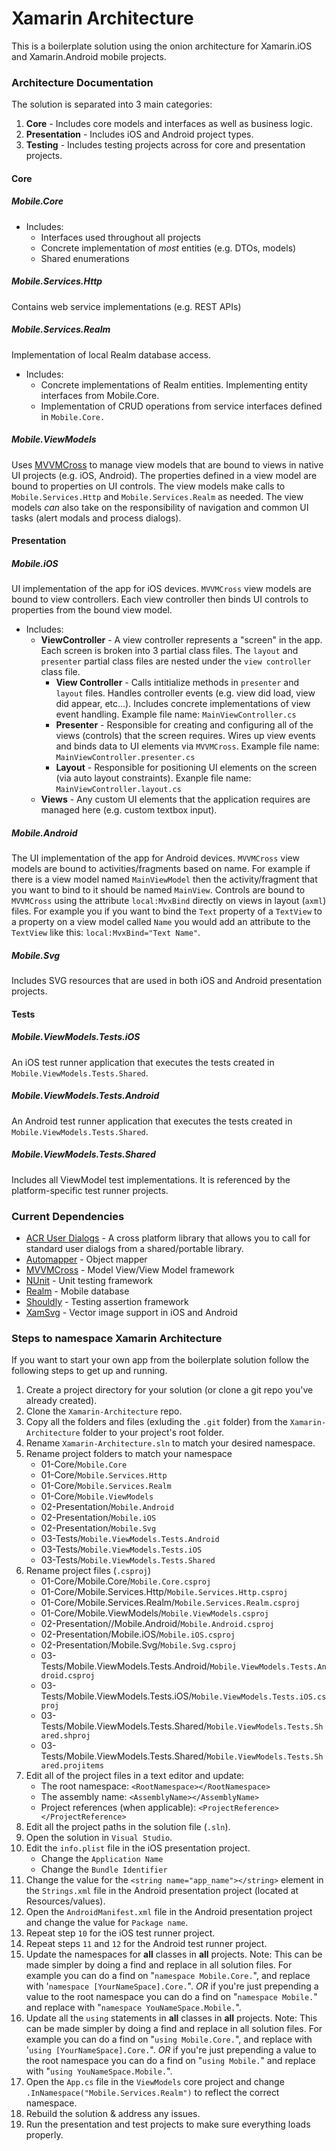 # Xamarin Architecture

This is a boilerplate solution using the onion architecture for Xamarin.iOS and Xamarin.Android mobile projects.

### Architecture Documentation
The solution is separated into 3 main categories:
1. **Core** - Includes core models and interfaces as well as business logic.
3. **Presentation** - Includes iOS and Android project types.
4. **Testing** - Includes testing projects across for core and presentation projects.

#### Core
##### Mobile.Core
* Includes:
  * Interfaces used throughout all projects
  * Concrete implementation of *most* entities (e.g. DTOs, models)
  * Shared enumerations

##### Mobile.Services.Http
Contains web service implementations (e.g. REST APIs)

##### Mobile.Services.Realm
Implementation of local Realm database access.
* Includes:
  * Concrete implementations of Realm entities. Implementing entity interfaces from Mobile.Core.
  * Implementation of CRUD operations from service interfaces defined in `Mobile.Core.`

##### Mobile.ViewModels
Uses [MVVMCross](https://www.mvvmcross.com/) to manage view models that are bound to views in native UI projects (e.g. iOS, Android). The properties defined in a view model are bound to properties on UI controls. The view models make calls to `Mobile.Services.Http` and `Mobile.Services.Realm` as needed. The view models _can_ also take on the responsibility of navigation and common UI tasks (alert modals and process dialogs).

#### Presentation
##### Mobile.iOS
UI implementation of the app for iOS devices. `MVVMCross` view models are bound to view controllers. Each view controller then binds UI controls to properties from the bound view model.
* Includes:
  * **ViewController** - A view controller represents a "screen" in the app. Each screen is broken into 3 partial class files. The `layout` and `presenter` partial class files are nested under the `view controller` class file.
    * **View Controller** - Calls intitialize methods in `presenter` and `layout` files. Handles controller events (e.g. view did load, view did appear, etc...). Includes concrete implementations of view event handling. Example file name: `MainViewController.cs`
    * **Presenter** - Responsible for creating and configuring all of the views (controls) that the screen requires. Wires up view events and binds data to UI elements via `MVVMCross`. Example file name: `MainViewController.presenter.cs`
    * **Layout** - Responsible for positioning UI elements on the screen (via auto layout constraints). Exanple file name: `MainViewController.layout.cs`
  * **Views** - Any custom UI elements that the application requires are managed here (e.g. custom textbox input).
##### Mobile.Android
The UI implementation of the app for Android devices. `MVVMCross` view models are bound to activities/fragments based on name. For example if there is a view model named `MainViewModel` then the activity/fragment that you want to bind to it should be named `MainView`. Controls are bound to `MVVMCross` using the attribute `local:MvxBind` directly on views in layout (`axml`) files. For example you if you want to bind the `Text` property of a `TextView` to a property on a view model called `Name` you would add an attribute to the `TextView` like this: `local:MvxBind="Text Name"`.
##### Mobile.Svg
Includes SVG resources that are used in both iOS and Android presentation projects.

#### Tests
##### Mobile.ViewModels.Tests.iOS
An iOS test runner application that executes the tests created in `Mobile.ViewModels.Tests.Shared`. 
##### Mobile.ViewModels.Tests.Android
An Android test runner application that executes the tests created in `Mobile.ViewModels.Tests.Shared`. 
##### Mobile.ViewModels.Tests.Shared
Includes all ViewModel test implementations. It is referenced by the platform-specific test runner projects.

### Current Dependencies
* [ACR User Dialogs](https://github.com/aritchie/userdialogs) - A cross platform library that allows you to call for standard user dialogs from a shared/portable library.
* [Automapper](http://automapper.org/) - Object mapper
* [MVVMCross](https://www.mvvmcross.com/) - Model View/View Model framework
* [NUnit](https://www.nunit.org/) - Unit testing framework
* [Realm](https://realm.io/) - Mobile database
* [Shouldly](https://github.com/shouldly/shouldly) - Testing assertion framework
* [XamSvg](https://components.xamarin.com/view/xamsvg) - Vector image support in iOS and Android

### Steps to namespace Xamarin Architecture
If you want to start your own app from the boilerplate solution follow the following steps to get up and running.
1. Create a project directory for your solution (or clone a git repo you've already created).
2. Clone the `Xamarin-Architecture` repo.
3. Copy all the folders and files (exluding the `.git` folder) from the `Xamarin-Architecture` folder to your project's root folder.
4. Rename `Xamarin-Architecture.sln` to match your desired namespace.
5. Rename project folders to match your namespace
    * 01-Core/`Mobile.Core`
    * 01-Core/`Mobile.Services.Http`
    * 01-Core/`Mobile.Services.Realm`
    * 01-Core/`Mobile.ViewModels`
    * 02-Presentation/`Mobile.Android`
    * 02-Presentation/`Mobile.iOS`
    * 02-Presentation/`Mobile.Svg`
    * 03-Tests/`Mobile.ViewModels.Tests.Android`
    * 03-Tests/`Mobile.ViewModels.Tests.iOS`
    * 03-Tests/`Mobile.ViewModels.Tests.Shared`
6. Rename project files (`.csproj`)
    * 01-Core/Mobile.Core/`Mobile.Core.csproj`
    * 01-Core/Mobile.Services.Http/`Mobile.Services.Http.csproj`
    * 01-Core/Mobile.Services.Realm/`Mobile.Services.Realm.csproj`
    * 01-Core/Mobile.ViewModels/`Mobile.ViewModels.csproj`
    * 02-Presentation//Mobile.Android/`Mobile.Android.csproj`
    * 02-Presentation/Mobile.iOS/`Mobile.iOS.csproj`
    * 02-Presentation/Mobile.Svg/`Mobile.Svg.csproj`
    * 03-Tests/Mobile.ViewModels.Tests.Android/`Mobile.ViewModels.Tests.Android.csproj`
    * 03-Tests/Mobile.ViewModels.Tests.iOS/`Mobile.ViewModels.Tests.iOS.csproj`
    * 03-Tests/Mobile.ViewModels.Tests.Shared/`Mobile.ViewModels.Tests.Shared.shproj`
    * 03-Tests/Mobile.ViewModels.Tests.Shared/`Mobile.ViewModels.Tests.Shared.projitems`
7. Edit all of the project files in a text editor and update:
    * The root namespace: `<RootNamespace></RootNamespace>` 
    * The assembly name: `<AssemblyName></AssemblyName>`
    * Project references (when applicable): `<ProjectReference></ProjectReference>`
8. Edit all the project paths in the solution file (`.sln`).
9. Open the solution in `Visual Studio`.
10. Edit the `info.plist` file in the iOS presentation project.
    * Change the `Application Name`
    * Change the `Bundle Identifier`
11. Change the value for the `<string name="app_name"></string>` element in the `Strings.xml` file in the Android presentation project (located at Resources/values).
12. Open the `AndroidManifest.xml` file in the Android presentation project and change the value for `Package name`.
13. Repeat step `10` for the iOS test runner project.
14. Repeat steps `11` and `12` for the Android test runner project.
15. Update the namespaces for **all** classes in **all** projects. Note: This can be made simpler by doing a find and replace in all solution files. For example you can do a find on "`namespace Mobile.Core.`", and replace with '`namespace [YourNameSpace].Core.`". _OR_ if you're just prepending a value to the root namespace you can do a find on "`namespace Mobile.`" and replace with "`namespace YouNameSpace.Mobile.`".
16. Update all the `using` statements in **all** classes in **all** projects. Note: This can be made simpler by doing a find and replace in all solution files. For example you can do a find on "`using Mobile.Core.`", and replace with '`using [YourNameSpace].Core.`". _OR_ if you're just prepending a value to the root namespace you can do a find on "`using Mobile.`" and replace with "`using YouNameSpace.Mobile.`".
17. Open the `App.cs` file in the `ViewModels` core project and change `.InNamespace("Mobile.Services.Realm")` to reflect the correct namespace.
18. Rebuild the solution & address any issues.
19. Run the presentation and test projects to make sure everything loads properly.
